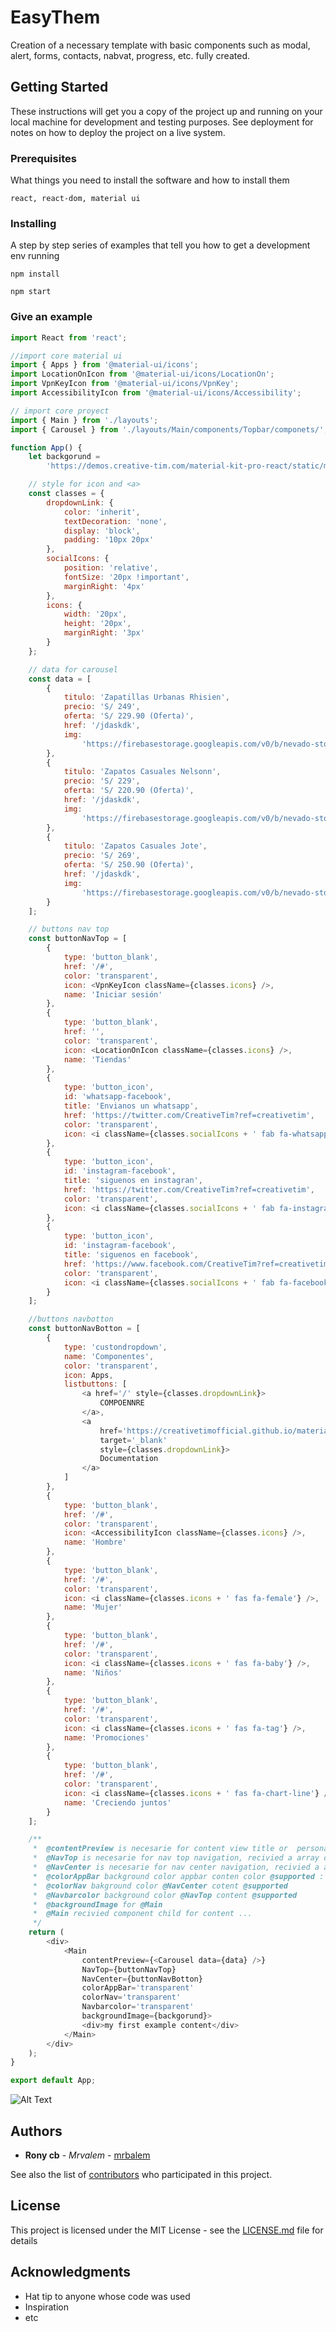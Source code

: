 <!-- @format -->

# EasyThem

Creation of a necessary template with basic components such as modal, alert,
forms, contacts, nabvat, progress, etc. fully created.

## Getting Started

These instructions will get you a copy of the project up and running on your
local machine for development and testing purposes. See deployment for notes on
how to deploy the project on a live system.

### Prerequisites

What things you need to install the software and how to install them

```
react, react-dom, material ui
```

### Installing

A step by step series of examples that tell you how to get a development env
running

```
npm install
```

```
npm start
```

### Give an example

```js
import React from 'react';

//import core material ui
import { Apps } from '@material-ui/icons';
import LocationOnIcon from '@material-ui/icons/LocationOn';
import VpnKeyIcon from '@material-ui/icons/VpnKey';
import AccessibilityIcon from '@material-ui/icons/Accessibility';

// import core proyect
import { Main } from './layouts';
import { Carousel } from './layouts/Main/components/Topbar/componets/';

function App() {
	let backgorund =
		'https://demos.creative-tim.com/material-kit-pro-react/static/media/clark-street-merc.4e443266.jpg';

	// style for icon and <a>
	const classes = {
		dropdownLink: {
			color: 'inherit',
			textDecoration: 'none',
			display: 'block',
			padding: '10px 20px'
		},
		socialIcons: {
			position: 'relative',
			fontSize: '20px !important',
			marginRight: '4px'
		},
		icons: {
			width: '20px',
			height: '20px',
			marginRight: '3px'
		}
	};

	// data for carousel
	const data = [
		{
			titulo: 'Zapatillas Urbanas Rhisien',
			precio: 'S/ 249',
			oferta: 'S/ 229.90 (Oferta)',
			href: '/jdaskdk',
			img:
				'https://firebasestorage.googleapis.com/v0/b/nevado-store.appspot.com/o/catalogo_300x200%2FZAPA%201_Mesa%20de%20trabajo%201.png?alt=media&token=48b11720-215a-434a-bdaa-c24e58792d89'
		},
		{
			titulo: 'Zapatos Casuales Nelsonn',
			precio: 'S/ 229',
			oferta: 'S/ 220.90 (Oferta)',
			href: '/jdaskdk',
			img:
				'https://firebasestorage.googleapis.com/v0/b/nevado-store.appspot.com/o/catalogo_300x200%2FZAPA%202_Mesa%20de%20trabajo%201.png?alt=media&token=b4eed121-cbe8-4f7a-967a-9197be0b7734'
		},
		{
			titulo: 'Zapatos Casuales Jote',
			precio: 'S/ 269',
			oferta: 'S/ 250.90 (Oferta)',
			href: '/jdaskdk',
			img:
				'https://firebasestorage.googleapis.com/v0/b/nevado-store.appspot.com/o/catalogo_300x200%2FZAPA%204_Mesa%20de%20trabajo%201.png?alt=media&token=960ea8c2-4d40-40a2-87d2-31951114463f'
		}
	];

	// buttons nav top
	const buttonNavTop = [
		{
			type: 'button_blank',
			href: '/#',
			color: 'transparent',
			icon: <VpnKeyIcon className={classes.icons} />,
			name: 'Iniciar sesión'
		},
		{
			type: 'button_blank',
			href: '',
			color: 'transparent',
			icon: <LocationOnIcon className={classes.icons} />,
			name: 'Tiendas'
		},
		{
			type: 'button_icon',
			id: 'whatsapp-facebook',
			title: 'Envianos un whatsapp',
			href: 'https://twitter.com/CreativeTim?ref=creativetim',
			color: 'transparent',
			icon: <i className={classes.socialIcons + ' fab fa-whatsapp'} />
		},
		{
			type: 'button_icon',
			id: 'instagram-facebook',
			title: 'siguenos en instagran',
			href: 'https://twitter.com/CreativeTim?ref=creativetim',
			color: 'transparent',
			icon: <i className={classes.socialIcons + ' fab fa-instagram'} />
		},
		{
			type: 'button_icon',
			id: 'instagram-facebook',
			title: 'siguenos en facebook',
			href: 'https://www.facebook.com/CreativeTim?ref=creativetim',
			color: 'transparent',
			icon: <i className={classes.socialIcons + ' fab fa-facebook'} />
		}
	];

	//buttons navbotton
	const buttonNavBotton = [
		{
			type: 'custondropdown',
			name: 'Componentes',
			color: 'transparent',
			icon: Apps,
			listbuttons: [
				<a href='/' style={classes.dropdownLink}>
					COMPOENNRE
				</a>,
				<a
					href='https://creativetimofficial.github.io/material-kit-react/#/documentation?ref=mkr-navbar'
					target='_blank'
					style={classes.dropdownLink}>
					Documentation
				</a>
			]
		},
		{
			type: 'button_blank',
			href: '/#',
			color: 'transparent',
			icon: <AccessibilityIcon className={classes.icons} />,
			name: 'Hombre'
		},
		{
			type: 'button_blank',
			href: '/#',
			color: 'transparent',
			icon: <i className={classes.icons + ' fas fa-female'} />,
			name: 'Mujer'
		},
		{
			type: 'button_blank',
			href: '/#',
			color: 'transparent',
			icon: <i className={classes.icons + ' fas fa-baby'} />,
			name: 'Niños'
		},
		{
			type: 'button_blank',
			href: '/#',
			color: 'transparent',
			icon: <i className={classes.icons + ' fas fa-tag'} />,
			name: 'Promociones'
		},
		{
			type: 'button_blank',
			href: '/#',
			color: 'transparent',
			icon: <i className={classes.icons + ' fas fa-chart-line'} />,
			name: 'Creciendo juntos'
		}
	];

	/**
	 *  @contentPreview is necesarie for content view title or  personalized component
	 *  @NavTop is necesarie for nav top navigation, recivied a array object
	 *  @NavCenter is necesarie for nav center navigation, recivied a array object
	 *  @colorAppBar background color appbar conten color @supported :  primary, dark, white,info, succes, warning, danger, transparent, rose
	 *  @colorNav bakground color @NavCenter cotent @supported
	 *  @Navbarcolor background color @NavTop content @supported
	 *  @backgroundImage for @Main
	 *  @Main recivied component child for content ...
	 */
	return (
		<div>
			<Main
				contentPreview={<Carousel data={data} />}
				NavTop={buttonNavTop}
				NavCenter={buttonNavBotton}
				colorAppBar='transparent'
				colorNav='transparent'
				Navbarcolor='transparent'
				backgroundImage={backgorund}>
				<div>my first example content</div>
			</Main>
		</div>
	);
}

export default App;
```
![Alt Text](https://firebasestorage.googleapis.com/v0/b/fir-mrvalem.appspot.com/o/Screen%20record%20from%202020-02-25%2016.16.50.gif?alt=media&token=a6aacc1f-90b8-4f12-af41-df13241158cd)

## Authors

- **Rony cb** - _Mrvalem_ - [mrbalem](https://https://github.com/mrbalem)

See also the list of
[contributors](https://github.com/mrbalem/EasyTheme/contributors) who
participated in this project.

## License

This project is licensed under the MIT License - see the
[LICENSE.md](LICENSE.md) file for details

## Acknowledgments

- Hat tip to anyone whose code was used
- Inspiration
- etc
